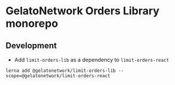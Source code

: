 # GelatoNetwork Orders Library monorepo

## Development
* Add `limit-orders-lib` as a dependency to `limit-orders-react`
```
lerna add @gelatonetwork/limit-orders-lib --scope=@gelatonetwork/limit-orders-react
```